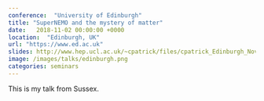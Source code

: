 ```yaml
---
conference:  "University of Edinburgh"
title: "SuperNEMO and the mystery of matter"
date:   2018-11-02 00:00:00 +0000
location:  "Edinburgh, UK"
url: "https://www.ed.ac.uk"
slides: http://www.hep.ucl.ac.uk/~cpatrick/files/cpatrick_Edinburgh_Nov_2018.pdf
image: /images/talks/edinburgh.png
categories: seminars
---
```

This is my talk from Sussex.

